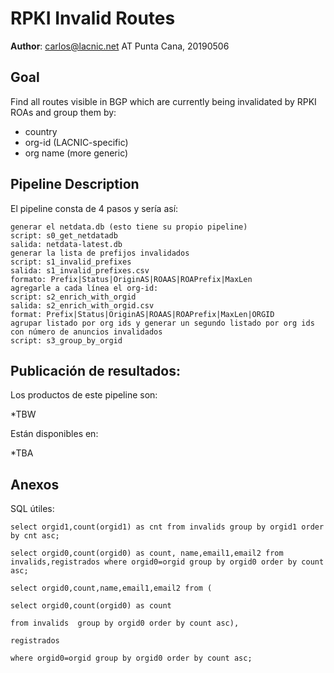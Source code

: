 # RPKI Invalid Routes

**Author**: carlos@lacnic.net AT Punta Cana, 20190506

## Goal

Find all routes visible in BGP which are currently being invalidated by RPKI ROAs and group them by:

- country
- org-id (LACNIC-specific)
- org name (more generic)

## Pipeline Description

El pipeline consta de 4 pasos y sería así:

```
generar el netdata.db (esto tiene su propio pipeline)
script: s0_get_netdatadb
salida: netdata-latest.db
generar la lista de prefijos invalidados
script: s1_invalid_prefixes
salida: s1_invalid_prefixes.csv
formato: Prefix|Status|OriginAS|ROAAS|ROAPrefix|MaxLen
agregarle a cada línea el org-id:
script: s2_enrich_with_orgid
salida: s2_enrich_with_orgid.csv
format: Prefix|Status|OriginAS|ROAAS|ROAPrefix|MaxLen|ORGID
agrupar listado por org ids y generar un segundo listado por org ids con número de anuncios invalidados
script: s3_group_by_orgid
```

## Publicación de resultados:

Los productos de este pipeline son:

*TBW

Están disponibles en:

*TBA

## Anexos

SQL útiles:

```
select orgid1,count(orgid1) as cnt from invalids group by orgid1 order by cnt asc;
```

```select orgid0,count(orgid0) as count, name,email1,email2 from invalids,registrados where orgid0=orgid group by orgid0 order by count asc;```


```
select orgid0,count,name,email1,email2 from (

select orgid0,count(orgid0) as count 

from invalids  group by orgid0 order by count asc),

registrados 

where orgid0=orgid group by orgid0 order by count asc;
```
